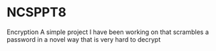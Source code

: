 # NCSPPT8
Encryption
A simple project I have been working on that scrambles a password in a novel way
that is very hard to decrypt
